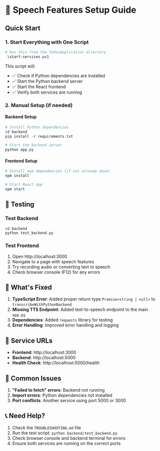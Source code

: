 # 🎤 Speech Features Setup Guide

## Quick Start

### 1. Start Everything with One Script
```powershell
# Run this from the TodosApplication directory
.\start-services.ps1
```

This script will:
- ✅ Check if Python dependencies are installed
- ✅ Start the Python backend server
- ✅ Start the React frontend
- ✅ Verify both services are running

### 2. Manual Setup (if needed)

#### Backend Setup
```powershell
# Install Python dependencies
cd backend
pip install -r requirements.txt

# Start the backend server
python app.py
```

#### Frontend Setup
```powershell
# Install npm dependencies (if not already done)
npm install

# Start React app
npm start
```

## 🧪 Testing

### Test Backend
```powershell
cd backend
python test_backend.py
```

### Test Frontend
1. Open http://localhost:3000
2. Navigate to a page with speech features
3. Try recording audio or converting text to speech
4. Check browser console (F12) for any errors

## 🔧 What's Fixed

1. **TypeScript Error**: Added proper return type `Promise<string | null>` to `transcribeWithPythonBackend`
2. **Missing TTS Endpoint**: Added text-to-speech endpoint to the main `app.py`
3. **Dependencies**: Added `requests` library for testing
4. **Error Handling**: Improved error handling and logging

## 📍 Service URLs

- **Frontend**: http://localhost:3000
- **Backend**: http://localhost:5000
- **Health Check**: http://localhost:5000/health

## 🚨 Common Issues

1. **"Failed to fetch" errors**: Backend not running
2. **Import errors**: Python dependencies not installed
3. **Port conflicts**: Another service using port 5000 or 3000

## 📞 Need Help?

1. Check the `TROUBLESHOOTING.md` file
2. Run the test script: `python backend/test_backend.py`
3. Check browser console and backend terminal for errors
4. Ensure both services are running on the correct ports






